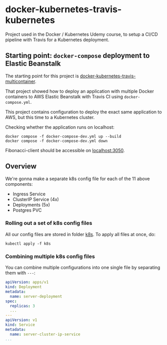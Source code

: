 # docker-kubernetes-travis-kubernetes
Project used in the Docker / Kubernetes Udemy course, to setup a CI/CD pipeline with Travis for a Kubernetes deployment.

## Starting point: `docker-compose` deployment to Elastic Beanstalk

The starting point for this project is 
[docker-kubernetes-travis-multicontainer](https://github.com/roelfie/docker-kubernetes-travis-multicontainer).

That project showed how to deploy an application with multiple Docker containers to AWS Elastic Beanstalk with 
Travis CI using `docker-compose.yml`.

This project contains configuration to deploy the exact same application to AWS, but this time to a Kubernetes cluster.

Checking whether the application runs on localhost:
```shell
docker compose -f docker-compose-dev.yml up --build
docker compose -f docker-compose-dev.yml down
```
Fibonacci-client should be accessible on [localhost:3050](http://localhost:3050).

## Overview

We're gonna make a separate k8s config file for each of the 11 above components:
* Ingress Service
* ClusterIP Service (4x)
* Deployments (5x)
* Postgres PVC

### Rolling out a set of k8s config files

All our config files are stored in folder [k8s](./k8s). To apply all files at once, do:

```shell
kubectl apply -f k8s
```

### Combining multiple k8s config files

You can combine multiple configurations into one single file by separating them with `---`:
```yaml
apiVersion: apps/v1
kind: Deployment
metadata:
  name: server-deployment
spec:
  replicas: 3
  ...
---
apiVersion: v1
kind: Service
metadata:
  name: server-cluster-ip-service
...
```


